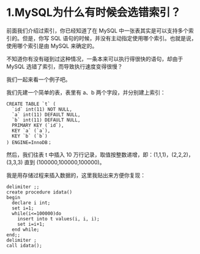 # 1.MySQL为什么有时候会选错索引？
前面我们介绍过索引，你已经知道了在 MySQL 中一张表其实是可以支持多个索引的。但是，你写 SQL 语句的时候，并没有主动指定使用哪个索引。也就是说，使用哪个索引是由 MySQL 来确定的。

不知道你有没有碰到过这种情况，一条本来可以执行得很快的语句，却由于 MySQL 选错了索引，而导致执行速度变得很慢？

我们一起来看一个例子吧。

我们先建一个简单的表，表里有 a、b 两个字段，并分别建上索引：


```
CREATE TABLE `t` (
  `id` int(11) NOT NULL,
  `a` int(11) DEFAULT NULL,
  `b` int(11) DEFAULT NULL,
  PRIMARY KEY (`id`),
  KEY `a` (`a`),
  KEY `b` (`b`)
) ENGINE=InnoDB；
```

然后，我们往表 t 中插入 10 万行记录，取值按整数递增，即：(1,1,1)，(2,2,2)，(3,3,3) 直到 (100000,100000,100000)。

我是用存储过程来插入数据的，这里我贴出来方便你复现：


```
delimiter ;;
create procedure idata()
begin
  declare i int;
  set i=1;
  while(i<=100000)do
    insert into t values(i, i, i);
    set i=i+1;
  end while;
end;;
delimiter ;
call idata();
```






